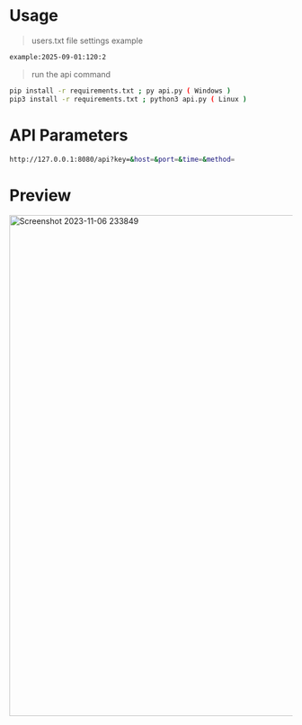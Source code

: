 # Usage
> users.txt file settings example
```bash
example:2025-09-01:120:2
```
> run the api command
```bash
pip install -r requirements.txt ; py api.py ( Windows )
pip3 install -r requirements.txt ; python3 api.py ( Linux )
```

# API Parameters
```bash
http://127.0.0.1:8080/api?key=&host=&port=&time=&method=
```

# Preview 
<img width="891" alt="Screenshot 2023-11-06 233849" src="https://github.com/tronables/Pace-API/assets/136797506/6085afbf-5fec-4989-9328-a0bd41439eba">
